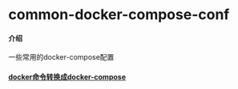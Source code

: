 # common-docker-compose-conf

#### 介绍
一些常用的docker-compose配置


#### [docker命令转换成docker-compose](https://www.composerize.com/)